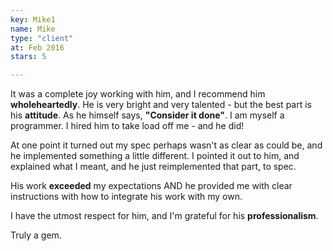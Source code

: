 ```yaml
--- 
key: Mike1
name: Mike
type: "client"
at: Feb 2016
stars: 5

---
```


It was a complete joy working with him, and I recommend him **wholeheartedly**. He is very bright and very talented - but the best part is his **attitude**. As he himself says, **"Consider it done"**. I am myself a programmer. I hired him to take load off me - and he did!

At one point it turned out my spec perhaps wasn't as clear as could be, and he implemented something a little different. I pointed it out to him, and explained what I meant, and he just reimplemented that part, to spec.

His work **exceeded** my expectations AND he provided me with clear instructions with how to integrate his work with my own.

I have the utmost respect for him, and I'm grateful for his **professionalism**.

Truly a gem.